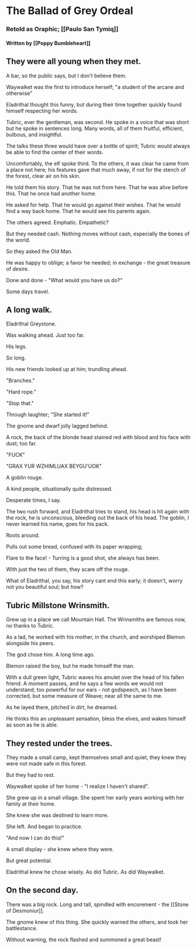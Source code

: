 # The Ballad of Grey Ordeal
### Retold as Oraphic; [[Paulo San Tymiq]]
#### Written by [[Poppy Bumbleheart]]

## They were all young when they met. 

A bar, so the public says, but I don't believe them. 

Waywalket was the first to introduce herself; "a student of the arcane and otherwise"

Eladrithal thought this funny, but during their time together quickly found himself respecting her words.

Tubric, ever the gentleman, was second. He spoke in a voice that was short but he spoke in sentences long. Many words, all of them fruitful, efficient, bulbous, and insightful. 

The talks these three would have over a bottle of spirit; Tubric would always be able to find the center of their words.

Uncomfortably, the elf spoke third. To the others, it was clear he came from a place not here; his features gave that much away, if not for the stench of the forest, clear air on his skin.

He told them his story.
That he was not from here.
That he was alive before this.
That he once had another home.


He asked for help.
That he would go against their wishes.
That he would find a way back home.
That he would see his parents again.

The others agreed. Emphatic. Empathetic?

But they needed cash. Nothing moves without cash, especially the bones of the world.

So they asked the Old Man.

He was happy to oblige; a favor he needed; in exchange - the great treasure of desire.

Done and done - "What would you have us do?"

Some days travel. 

## A long walk.

Eladrithal Greystone.

Was walking ahead. Just too far.

His legs.

So long.

His new friends looked up at him; trundling ahead.

"Branches."

"Hard rope."

"Stop that."

Through laughter; "She started it!"

The gnome and dwarf jolly lagged behind.

A rock, the back of the blonde head stained red with blood and his face with dust; too far.

"FUCK"

"GRAX YUR WZHIMLUAX BEYGU'UOK"

A goblin rouge.

A kind people, situationally quite distressed.

Desperate times, I say.

The two rush forward, and Eladrithal tries to stand, his head is hit again with the rock, he is unconscious, bleeding out the back of his head. The goblin, I never learned his name, goes for his pack. 

Roots around.

Pulls out some bread, confused with its paper wrapping;

Flare to the face! - Turring is a good shot, she always has been.

With just the two of them, they scare off the rouge.

What of Eladrithal, you say, his story cant end this early; it doesn't, worry not you beautiful soul; but how?

## Tubric Millstone Wrinsmith.

Grew up in a place we call Mountain Hall. The Wrinsmiths are famous now, no thanks to Tubric. 

As a lad, he worked with his mother, in the church, and worshiped Blemon alongside his peers.

The god chose him. A long time ago. 

Blemon raised the boy, but he made himself the man.

With a dull green light, Tubric waves his amulet over the head of his fallen friend. A moment passes, and he says a few words we would not understand; too powerful for our ears - not godspeech, as I have been corrected, but some measure of Weave; near all the same to me.

As he layed there, pitched in dirt, he dreamed.

He thinks this an unpleasant sensation, bless the elves, and wakes himself as soon as he is able.

## They rested under the trees.

They made a small camp, kept themselves small and quiet, they knew they were not made safe in this forest.

But they had to rest.

Waywalket spoke of her home - "I realize I haven't shared".

She grew up in a small village. She spent her early years working with her family at their home.

She knew she was destined to learn more.

She left. And began to practice.

"And now I can do this!"

A small display - she knew where they were.

But great potential.

Eladrithal knew he chose wisely. As did Tubric. As did Waywalket.

## On the second day.

There was a big rock. Long and tall, spindled with encorement - the [[Stone of Desmoniur]].

The gnome knew of this thing. She quickly warned the others, and took her battlestance.

Without warning, the rock flashed and summoned a great beast! 